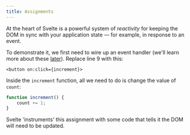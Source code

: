 ```yaml
---
title: Assignments
---
```


At the heart of Svelte is a powerful system of _reactivity_ for keeping the DOM in sync with your application state — for example, in response to an event.

To demonstrate it, we first need to wire up an event handler (we'll learn more about these [later](/tutorial/dom-events)). Replace line 9 with this:

```svelte
<button on:click={increment}>
```

Inside the `increment` function, all we need to do is change the value of `count`:

```js
function increment() {
	count += 1;
}
```

Svelte 'instruments' this assignment with some code that tells it the DOM will need to be updated.
